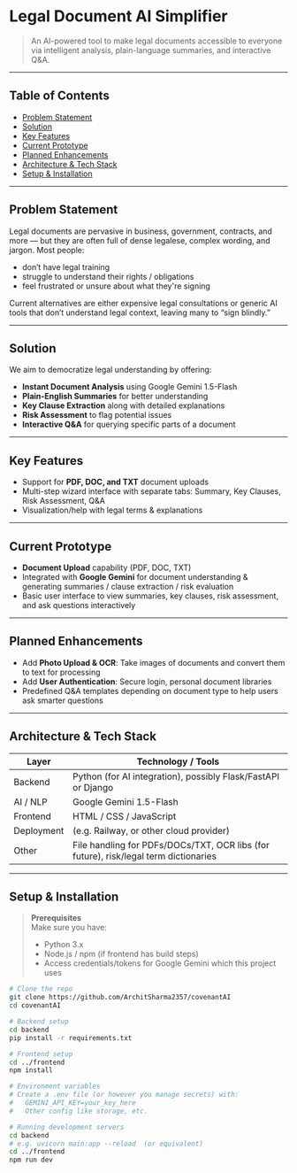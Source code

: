 # Legal Document AI Simplifier

> An AI-powered tool to make legal documents accessible to everyone via intelligent analysis, plain-language summaries, and interactive Q&A.

---

## Table of Contents

- [Problem Statement](#problem-statement)  
- [Solution](#solution)  
- [Key Features](#key-features)  
- [Current Prototype](#current-prototype)  
- [Planned Enhancements](#planned-enhancements)  
- [Architecture & Tech Stack](#architecture--tech-stack)  
- [Setup & Installation](#setup--installation)  

---

## Problem Statement

Legal documents are pervasive in business, government, contracts, and more — but they are often full of dense legalese, complex wording, and jargon. Most people:

- don’t have legal training  
- struggle to understand their rights / obligations  
- feel frustrated or unsure about what they're signing

Current alternatives are either expensive legal consultations or generic AI tools that don’t understand legal context, leaving many to “sign blindly.”

---

## Solution

We aim to democratize legal understanding by offering:

- **Instant Document Analysis** using Google Gemini 1.5-Flash  
- **Plain-English Summaries** for better understanding  
- **Key Clause Extraction** along with detailed explanations  
- **Risk Assessment** to flag potential issues  
- **Interactive Q&A** for querying specific parts of a document

---

## Key Features

- Support for **PDF, DOC, and TXT** document uploads  
- Multi-step wizard interface with separate tabs: Summary, Key Clauses, Risk Assessment, Q&A  
- Visualization/help with legal terms & explanations  

---

## Current Prototype

- **Document Upload** capability (PDF, DOC, TXT)  
- Integrated with **Google Gemini** for document understanding & generating summaries / clause extraction / risk evaluation  
- Basic user interface to view summaries, key clauses, risk assessment, and ask questions interactively  

---

## Planned Enhancements

- Add **Photo Upload & OCR**: Take images of documents and convert them to text for processing  
- Add **User Authentication**: Secure login, personal document libraries  
- Predefined Q&A templates depending on document type to help users ask smarter questions  

---

## Architecture & Tech Stack

| Layer | Technology / Tools |
|---|---|
| Backend | Python (for AI integration), possibly Flask/FastAPI or Django |
| AI / NLP | Google Gemini 1.5-Flash |
| Frontend | HTML / CSS / JavaScript |
| Deployment | (e.g. Railway, or other cloud provider) |
| Other | File handling for PDFs/DOCs/TXT, OCR libs (for future), risk/legal term dictionaries |

---

## Setup & Installation

> **Prerequisites**  
> Make sure you have:  
> - Python 3.x  
> - Node.js / npm (if frontend has build steps)  
> - Access credentials/tokens for Google Gemini which this project uses  

```bash
# Clone the repo
git clone https://github.com/ArchitSharma2357/covenantAI
cd covenantAI

# Backend setup
cd backend
pip install -r requirements.txt

# Frontend setup
cd ../frontend
npm install

# Environment variables
# Create a .env file (or however you manage secrets) with:
#   GEMINI_API_KEY=your_key_here
#   Other config like storage, etc.

# Running development servers
cd backend
# e.g. uvicorn main:app --reload  (or equivalent)
cd ../frontend
npm run dev                                
